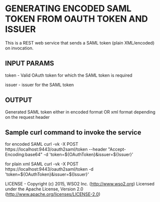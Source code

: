 GENERATING ENCODED SAML TOKEN FROM OAUTH TOKEN AND ISSUER
=========================================================


This is a REST web service that sends a SAML token (plain XML/encoded) on invocation.

INPUT PARAMS
------------

token - Valid OAuth token for which the SAML token is required

issuer - issuer for the SAML token


OUTPUT
------

Generated SAML token either in encoded format OR xml format depending on the request header



Sample curl command to invoke the service
-----------------------------------------

for encoded SAML 
curl -vk -X POST https://localhost:9443/oauth2saml/token --header "Accept-Encoding:base64" -d 'token=${OAuthToken}&issuer=${Issuer}'

for plain xml SAML
curl -vk -X POST https://localhost:9443/oauth2saml/token -d 'token=${OAuthToken}&issuer=${Issuer}'



LICENSE - Copyright (c) 2015, WSO2 Inc. (http://www.wso2.org) Licensed under the Apache License, Version 2.0 (http://www.apache.org/licenses/LICENSE-2.0)